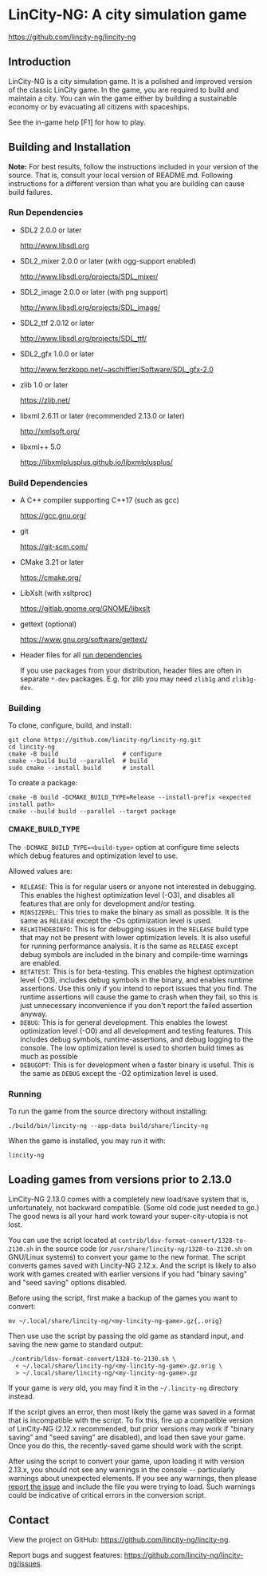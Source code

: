 # LinCity-NG: A city simulation game

https://github.com/lincity-ng/lincity-ng

## Introduction

LinCity-NG is a city simulation game. It is a polished and improved
version of the classic LinCity game. In the game, you are required
to build and maintain a city. You can win the game either by
building a sustainable economy or by evacuating all citizens with
spaceships.

See the in-game help [F1] for how to play.

## Building and Installation

**Note:**
For best results, follow the instructions included in your version of the
source. That is, consult your local version of README.md. Following instructions
for a different version than what you are building can cause build failures.

### Run Dependencies

* SDL2 2.0.0 or later

  http://www.libsdl.org

* SDL2_mixer 2.0.0 or later (with ogg-support enabled)

  http://www.libsdl.org/projects/SDL_mixer/

* SDL2_image 2.0.0 or later (with png support)

  http://www.libsdl.org/projects/SDL_image/

* SDL2_ttf 2.0.12 or later

  http://www.libsdl.org/projects/SDL_ttf/

* SDL2_gfx 1.0.0 or later

  http://www.ferzkopp.net/~aschiffler/Software/SDL_gfx-2.0

* zlib 1.0 or later

  https://zlib.net/

* libxml 2.6.11 or later (recommended 2.13.0 or later)

  http://xmlsoft.org/

* libxml++ 5.0

  https://libxmlplusplus.github.io/libxmlplusplus/

### Build Dependencies

* A C++ compiler supporting C++17 (such as gcc)

  https://gcc.gnu.org/

* git

  https://git-scm.com/

* CMake 3.21 or later

  https://cmake.org/

* LibXslt (with xsltproc)

  https://gitlab.gnome.org/GNOME/libxslt

* gettext (optional)

  https://www.gnu.org/software/gettext/

* Header files for all [run dependencies](#run-dependencies)

  If you use packages from your distribution, header files are often in separate
  `*-dev` packages. E.g. for zlib you may need `zlib1g` and `zlib1g-dev`.

### Building

To clone, configure, build, and install:
```
git clone https://github.com/lincity-ng/lincity-ng.git
cd lincity-ng
cmake -B build                  # configure
cmake --build build --parallel  # build
sudo cmake --install build      # install
```

To create a package:
```
cmake -B build -DCMAKE_BUILD_TYPE=Release --install-prefix <expected install path>
cmake --build build --parallel --target package
```

#### CMAKE_BUILD_TYPE
The `-DCMAKE_BUILD_TYPE=<build-type>` option at configure time selects which
debug features and optimization level to use.

Allowed values are:
- `RELEASE`: This is for regular users or anyone not interested in debugging.
  This enables the highest optimization level (-O3), and disables all features
  that are only for development and/or testing.
- `MINSIZEREL`: This tries to make the binary as small as possible.
  It is the same as `RELEASE` except the -Os optimization level is used.
- `RELWITHDEBINFO`: This is for debugging issues in the `RELEASE` build type
  that may not be present with lower optimization levels. It is also useful for
  running performance analysis. It is the same as `RELEASE` except debug symbols
  are included in the binary and compile-time warnings are enabled.
- `BETATEST`: This is for beta-testing.
  This enables the highest optimization level (-O3), includes debug symbols in
  the binary, and enables runtime assertions. Use this only if you intend to
  report issues that you find. The runtime assertions will cause the game
  to crash when they fail, so this is just unnecessary inconvenience if you
  don't report the failed assertion anyway.
- `DEBUG`: This is for general development.
  This enables the lowest optimization level (-O0) and all development and testing
  features. This includes debug symbols, runtime-assertions, and debug logging
  to the console. The low optimization level is used to shorten build times as
  much as possible
- `DEBUGOPT`: This is for development when a faster binary is useful.
  This is the same as `DEBUG` except the -O2 optimization level is used.

### Running

To run the game from the source directory without installing:
```
./build/bin/lincity-ng --app-data build/share/lincity-ng
```

When the game is installed, you may run it with:
```
lincity-ng
```

## Loading games from versions prior to 2.13.0

LinCity-NG 2.13.0 comes with a completely new load/save system that is,
unfortunately, not backward compatible. (Some old code just needed to go.) The
good news is all your hard work toward your super-city-utopia is not lost.

You can use the script located at `contrib/ldsv-format-convert/1328-to-2130.sh`
in the source code (or `/usr/share/lincity-ng/1328-to-2130.sh` on GNU/Linux
systems) to convert your game to the new format. The script converts games saved
with Lincity-NG 2.12.x. And the script is likely to also work with games created
with earlier versions if you had "binary saving" and "seed saving" options
disabled.

Before using the script, first make a backup of the games you want to convert:
```
mv ~/.local/share/lincity-ng/<my-lincity-ng-game>.gz{,.orig}
```

Then use use the script by passing the old game as standard input, and saving
the new game to standard output:
```
./contrib/ldsv-format-convert/1328-to-2130.sh \
  < ~/.local/share/lincity-ng/<my-lincity-ng-game>.gz.orig \
  > ~/.local/share/lincity-ng/<my-lincity-ng-game>.gz
```

If your game is _very_ old, you may find it in the `~/.lincity-ng` directory
instead.

If the script gives an error, then most likely the game was saved in a format
that is incompatible with the script. To fix this, fire up a compatible version
of LinCity-NG (2.12.x recommended, but prior versions may work if
"binary saving" and "seed saving" are disabled), and load then save your game.
Once you do this, the recently-saved game should work with the script.

After using the script to convert your game, upon loading it with version
2.13.x, you should not see any warnings in the console -- particularly warnings
about unexpected elements. If you see any warnings, then please [report the
issue](https://github.com/lincity-ng/lincity-ng/issues/new) and include the file
you were trying to load. Such warnings could be indicative of critical errors in
the conversion script.

## Contact

View the project on GitHub: https://github.com/lincity-ng/lincity-ng.

Report bugs and suggest features:
  https://github.com/lincity-ng/lincity-ng/issues.

